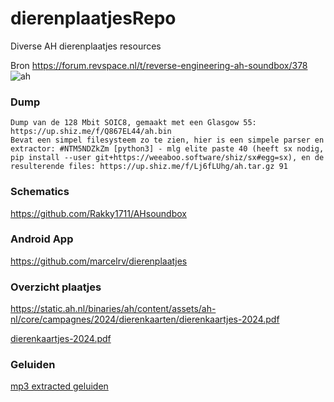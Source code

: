 # dierenplaatjesRepo
Diverse AH dierenplaatjes resources

Bron
https://forum.revspace.nl/t/reverse-engineering-ah-soundbox/378
![ah](https://github.com/user-attachments/assets/1bb0233e-8765-4af4-a429-d401442be284)


### Dump
```
Dump van de 128 Mbit SOIC8, gemaakt met een Glasgow 55: https://up.shiz.me/f/Q867EL44/ah.bin
Bevat een simpel filesysteem zo te zien, hier is een simpele parser en extractor: #NTM5NDZkZm [python3] - mlg elite paste 40 (heeft sx nodig, pip install --user git+https://weeaboo.software/shiz/sx#egg=sx), en de resulterende files: https://up.shiz.me/f/Lj6fLUhg/ah.tar.gz 91
```

### Schematics
https://github.com/Rakky1711/AHsoundbox

### Android App
https://github.com/marcelrv/dierenplaatjes

### Overzicht plaatjes
https://static.ah.nl/binaries/ah/content/assets/ah-nl/core/campagnes/2024/dierenkaarten/dierenkaartjes-2024.pdf

[dierenkaartjes-2024.pdf](files/dierenkaartjes-2024.pdf)

### Geluiden
[mp3 extracted geluiden](files/ah-dierkaartjes.tar.gz)
